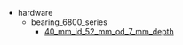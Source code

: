 * hardware
  * bearing_6800_series
    * [40_mm_id_52_mm_od_7_mm_depth](hardware/bearing_6800_series/40_mm_id_52_mm_od_7_mm_depth)
